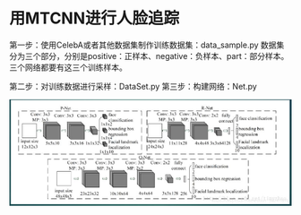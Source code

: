 # 用MTCNN进行人脸追踪

第一步：使用CelebA或者其他数据集制作训练数据集：data_sample.py
数据集分为三个部分，分别是positive：正样本、negative：负样本、part：部分样本。
三个网络都要有这三个训练样本。

第二步：对训练数据进行采样：DataSet.py
第三步：构建网络：Net.py


![images](https://github.com/lihuaqiang0101/MTCNN-Face-Detection-System/blob/master/images/net.png)


